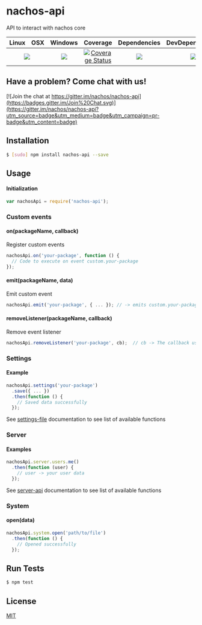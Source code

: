 # nachos-api 

API to interact with nachos core

<table>
  <thead>
    <tr>
      <th>Linux</th>
      <th>OSX</th>
      <th>Windows</th>
      <th>Coverage</th>
      <th>Dependencies</th>
      <th>DevDependencies</th>
    </tr>
  </thead>
  <tbody>
    <tr>
      <td colspan="2" align="center">
        <a href="https://travis-ci.org/nachos/nachos-api"><img src="https://img.shields.io/travis/nachos/nachos-api.svg?style=flat-square"></a>
      </td>
      <td align="center">
        <a href="https://ci.appveyor.com/project/nachos/nachos-api"><img src="https://img.shields.io/appveyor/ci/nachos/nachos-api.svg?style=flat-square"></a>
      </td>
      <td align="center">
<a href='https://coveralls.io/r/nachos/nachos-api'><img src='https://img.shields.io/coveralls/nachos/nachos-api.svg?style=flat-square' alt='Coverage Status' /></a>
      </td>
      <td align="center">
        <a href="https://david-dm.org/nachos/nachos-api"><img src="https://img.shields.io/david/nachos/nachos-api.svg?style=flat-square"></a>
      </td>
      <td align="center">
        <a href="https://david-dm.org/nachos/nachos-api#info=devDependencies"><img src="https://img.shields.io/david/dev/nachos/nachos-api.svg?style=flat-square"/></a>
      </td>
    </tr>
  </tbody>
</table>

## Have a problem? Come chat with us!
[![Join the chat at https://gitter.im/nachos/nachos-api](https://badges.gitter.im/Join%20Chat.svg)](https://gitter.im/nachos/nachos-api?utm_source=badge&utm_medium=badge&utm_campaign=pr-badge&utm_content=badge)

## Installation
``` bash
$ [sudo] npm install nachos-api --save
```

## Usage
#### Initialization
``` js
var nachosApi = require('nachos-api');
```

### Custom events
#### on(packageName, callback)
Register custom events
``` js
nachosApi.on('your-package', function () {
  // Code to execute on event custom.your-package
});
```

#### emit(packageName, data)
Emit custom event
``` js
nachosApi.emit('your-package', { ... }); // -> emits custom.your-package with the sent data
```

#### removeListener(packageName, callback)
Remove event listener
``` js
nachosApi.removeListener('your-package', cb);  // cb -> The callback used on registration
```

### Settings
#### Example
``` js
nachosApi.settings('your-package')
  .save({ ... })
  .then(function () {
    // Saved data successfully
  });
```
See [settings-file](https://github.com/nachos/settings-file) documentation to see list of available functions

### Server
#### Examples
``` js
nachosApi.server.users.me()
  .then(function (user) {
    // user -> your user data
  });
```
See [server-api](https://github.com/nachos/server-api) documentation to see list of available functions

### System
#### open(data)
``` js
nachosApi.system.open('path/to/file')
  .then(function () {
    // Opened successfully
  });
```
## Run Tests
``` bash
$ npm test
```

## License
[MIT](LICENSE)
